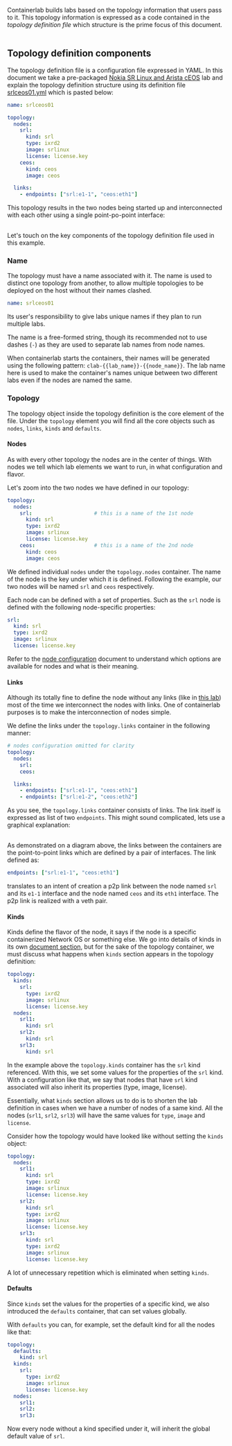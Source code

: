 Containerlab builds labs based on the topology information that users pass to it. This topology information is expressed as a code contained in the _topology definition file_ which structure is the prime focus of this document.


<div class="mxgraph" style="max-width:100%;border:1px solid transparent;margin:0 auto; display:block;" data-mxgraph="{&quot;page&quot;:4,&quot;zoom&quot;:1,&quot;highlight&quot;:&quot;#0000ff&quot;,&quot;nav&quot;:true,&quot;check-visible-state&quot;:true,&quot;resize&quot;:true,&quot;url&quot;:&quot;https://raw.githubusercontent.com/srl-wim/containerlab-diagrams/main/containerlab.drawio&quot;}"></div>

<script type="text/javascript" src="https://cdn.jsdelivr.net/gh/hellt/drawio-js@main/embed2.js?&fetch=https%3A%2F%2Fraw.githubusercontent.com%2Fsrl-wim%2Fcontainerlab-diagrams%2Fmain%2Fcontainerlab.drawio" async></script>

## Topology definition components
The topology definition file is a configuration file expressed in YAML. In this document we take a pre-packaged [Nokia SR Linux and Arista cEOS](../lab-examples/srl-ceos.md) lab and explain the topology definition structure using its definition file [srlceos01.yml](https://github.com/srl-wim/container-lab/tree/master/lab-examples/srlceos01/srlceos01.yml) which is pasted below:

```yaml
name: srlceos01

topology:
  nodes:
    srl:
      kind: srl
      type: ixrd2
      image: srlinux
      license: license.key
    ceos:
      kind: ceos
      image: ceos

  links:
    - endpoints: ["srl:e1-1", "ceos:eth1"]
```

This topology results in the two nodes being started up and interconnected with each other using a single point-po-point interface:
<div class="mxgraph" style="max-width:100%;border:1px solid transparent;margin:0 auto; display:block;" data-mxgraph="{&quot;page&quot;:0,&quot;zoom&quot;:1.5,&quot;highlight&quot;:&quot;#0000ff&quot;,&quot;nav&quot;:true,&quot;check-visible-state&quot;:true,&quot;resize&quot;:true,&quot;url&quot;:&quot;https://raw.githubusercontent.com/srl-wim/container-lab/diagrams/srlceos01.drawio&quot;}"></div>

Let's touch on the key components of the topology definition file used in this example.

### Name
The topology must have a name associated with it. The name is used to distinct one topology from another, to allow multiple topologies to be deployed on the host without their names clashed.

```yaml
name: srlceos01
```

Its user's responsibility to give labs unique names if they plan to run multiple labs.

The name is a free-formed string, though its recommended not to use dashes (`-`) as they are used to separate lab names from node names.

When containerlab starts the containers, their names will be generated using the following pattern: `clab-{{lab_name}}-{{node_name}}`. The lab name here is used to make the container's names unique between two different labs even if the nodes are named the same.

### Topology
The topology object inside the topology definition is the core element of the file. Under the `topology` element you will find all the core objects such as `nodes`, `links`, `kinds` and `defaults`.

#### Nodes
As with every other topology the nodes are in the center of things. With nodes we tell which lab elements we want to run, in what configuration and flavor.

Let's zoom into the two nodes we have defined in our topology:

```yaml
topology:
  nodes:
    srl:                    # this is a name of the 1st node
      kind: srl
      type: ixrd2
      image: srlinux
      license: license.key
    ceos:                   # this is a name of the 2nd node
      kind: ceos
      image: ceos
```

We defined individual `nodes` under the `topology.nodes` container. The name of the node is the key under which it is defined. Following the example, our two nodes will be named `srl` and `ceos` respectively.

Each node can be defined with a set of properties. Such as the `srl` node is defined with the following node-specific properties:

```yaml
srl:
  kind: srl
  type: ixrd2
  image: srlinux
  license: license.key
```

Refer to the [node configuration](nodes.md) document to understand which options are available for nodes and what is their meaning.

#### Links
Although its totally fine to define the node without any links (like in [this lab](../lab-examples/single-srl.md)) most of the time we interconnect the nodes with links. One of containerlab purposes is to make the interconnection of nodes simple.

We define the links under the `topology.links` container in the following manner:

```yaml
# nodes configuration omitted for clarity
topology:
  nodes:
    srl:
    ceos:

  links:
    - endpoints: ["srl:e1-1", "ceos:eth1"]
    - endpoints: ["srl:e1-2", "ceos:eth2"]
```

As you see, the `topology.links` container consists of links. The link itself is expressed as list of two `endpoints`. This might sound complicated, lets use a graphical explanation:

<div class="mxgraph" style="max-width:100%;border:1px solid transparent;margin:0 auto; display:block;" data-mxgraph="{&quot;page&quot;:11,&quot;zoom&quot;:1,&quot;highlight&quot;:&quot;#0000ff&quot;,&quot;nav&quot;:true,&quot;check-visible-state&quot;:true,&quot;resize&quot;:true,&quot;url&quot;:&quot;https://raw.githubusercontent.com/srl-wim/containerlab-diagrams/main/containerlab.drawio&quot;}"></div>

As demonstrated on a diagram above, the links between the containers are the point-to-point links which are defined by a pair of interfaces. The link defined as:

```yaml
endpoints: ["srl:e1-1", "ceos:eth1"]
```

translates to an intent of creation a p2p link between the node named `srl` and its `e1-1` interface and the node named `ceos` and its `eth1` interface. The p2p link is realized with a veth pair.

#### Kinds
Kinds define the flavor of the node, it says if the node is a specific containerized Network OS or something else. We go into details of kinds in its own [document section](kinds/kinds.md), but for the sake of the topology container, we must discuss what happens when `kinds` section appears in the topology definition:


```yaml
topology:
  kinds:
    srl:
      type: ixrd2
      image: srlinux
      license: license.key
  nodes:
    srl1:
      kind: srl
    srl2:
      kind: srl
    srl3:
      kind: srl
```

In the example above the `topology.kinds` container has the `srl` kind referenced. With this, we set some values for the properties of the `srl` kind. With a configuration like that, we say that nodes that have `srl` kind associated will also inherit its properties (type, image, license).

Essentially, what `kinds` section allows us to do is to shorten the lab definition in cases when we have a number of nodes of a same kind. All the nodes (`srl1`, `srl2`, `srl3`) will have the same values for `type`, `image` and `license`.

Consider how the topology would have looked like without setting the `kinds` object:

```yaml
topology:
  nodes:
    srl1:
      kind: srl
      type: ixrd2
      image: srlinux
      license: license.key
    srl2:
      kind: srl
      type: ixrd2
      image: srlinux
      license: license.key
    srl3:
      kind: srl
      type: ixrd2
      image: srlinux
      license: license.key
```

A lot of unnecessary repetition which is eliminated when setting `kinds`.

#### Defaults
Since `kinds` set the values for the properties of a specific kind, we also introduced the `defaults` container, that can set values globally.

With `defaults` you can, for example, set the default kind for all the nodes like that:

```yaml
topology:
  defaults:
    kind: srl
  kinds:
    srl:
      type: ixrd2
      image: srlinux
      license: license.key
  nodes:
    srl1:
    srl2:
    srl3:
```

Now every node without a kind specified under it, will inherit the global default value of `srl`.
